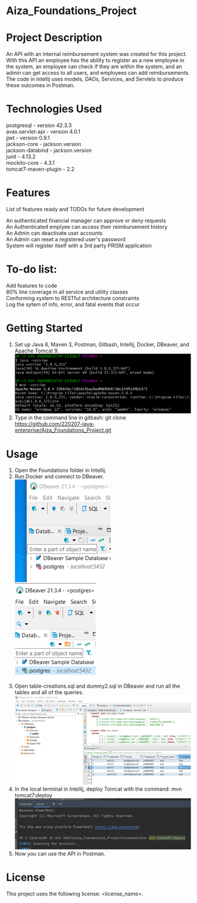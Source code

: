 # Aiza_Foundations_Project
# Project Description
An API with an internal reimbursement system was created for this project. With this API an employee has the ability to register as a new employee in the system, 
an employee can check if they are within the system, and an admin can get access to all users, and employees can add reimbursements. The code in
intellij uses models, DAOs, Services, and Servlets to produce these outcomes in Postman.

# Technologies Used
postgresql - version 42.3.3<br />
avax.servlet-api - version 4.0.1<br />
jjwt - version 0.9.1<br />
jackson-core - jackson.version<br />
jackson-databind - jackson.version<br />
junit - 4.13.2<br />
mockito-core - 4.3.1<br />
tomcat7-maven-plugin - 2.2<br />

# Features
List of features ready and TODOs for future development<br />

An authenticated financial manager can approve or deny requests<br />
An Authenticated emplyee can access their reimbursement history<br />
An Admin can deactivate user accounts<br />
An Admin can reset a registered user's password<br />
System will register itself with a 3rd party PRISM application<br />

# To-do list:

Add features to code<br />
80% line coverage in all service and utility classes<br />
Conforming system to RESTful architecture constraints<br />
Log the sytem of info, error, and fatal events that occur<br />

# Getting Started

1. Set up Java 8, Maven 3, Postman, Gitbash, Intellij, Docker, DBeaver, and Apache Tomcat 9.
![](images/environment.PNG)
2. Type in the command line in gitbash: git clone https://github.com/220207-java-enterprise/Aiza_Foundations_Project.git 

# Usage
1. Open the Foundations folder in Intellij.
2. Run Docker and connect to DBeaver. <br />
![](images/DB_not.PNG) 
![](images/DB_yes.PNG)
3.  Open table-creations.sql and dummy2.sql in DBeaver and run all the tables and all of the queries.
![](images/DB_table.PNG)
4. In the local terminal in Intellij, deploy Tomcat with the command: mvn tomcat7:deploy
![](images/Terminal_mvn.PNG)
5. Now you can use the API in Postman.

# License
This project uses the following license: <license_name>.
